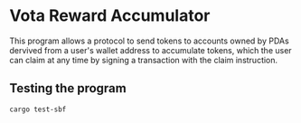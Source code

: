 # Vota Reward Accumulator

This program allows a protocol to send tokens to accounts owned by PDAs dervived from a user's wallet address
to accumulate tokens, which the user can claim at any time by signing a transaction with the
claim instruction.

## Testing the program

```bash
cargo test-sbf
```